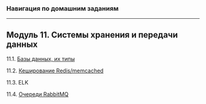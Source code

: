 ### **Навигация по домашним заданиям**

---

## Модуль 11. Системы хранения и передачи данных

11.1. [Базы данных, их типы](https://github.com/benli6/ben_sqld-5_storage_systems/blob/main/ben_sqld-5_db_types.md)

11.2. [Кеширование Redis/memcached](https://github.com/benli6/ben_sqld-5_storage_systems/blob/main/ben_sqld-5_cach.md)

11.3. ELK

11.4. [Очереди RabbitMQ](https://github.com/benli6/ben_sqld-5_storage_systems/blob/main/ben_sqld-5_rabbit.md)